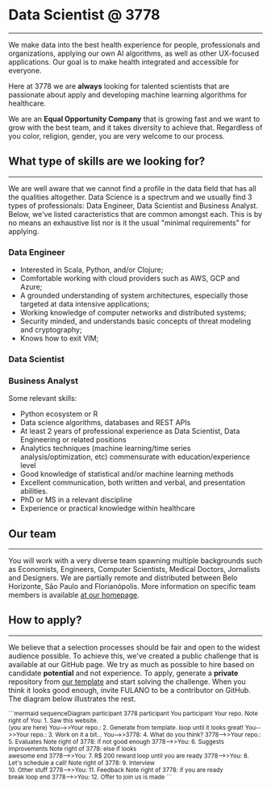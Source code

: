 # <b>Data Scientist @ 3778</b>
---
We make data into the best health experience for people, professionals and organizations, applying our own AI algorithms, as well as other UX-focused applications. Our goal is to make health integrated and accessible for everyone.

Here at 3778 we are **always** looking for talented scientists that are passionate about apply and developing machine learning algorithms for healthcare.

We are an <b>Equal Opportunity Company</b> that is growing fast and we want to grow with the best team, and it takes diversity to achieve that. Regardless of you color, religion, gender, you are very welcome to our process.

## <b>What type of skills are we looking for?</b>
---

We are well aware that we cannot find a profile in the data field that has all the qualities altogether. Data Science is a spectrum and we usually find 3 types of professionals: Data Engineer, Data Scientist and Business Analyst. Below, we've listed caracteristics that are common amongst each. This is by no means an exhaustive list nor is it the usual "minimal requirements" for applying.

### Data Engineer
- Interested in Scala, Python, and/or Clojure;
- Comfortable working with cloud providers such as AWS, GCP and Azure;
- A grounded understanding of system architectures, especially those targeted at data intensive applications;
- Working knowledge of computer networks and distributed systems;
- Security minded, and understands basic concepts of threat modeling and cryptography;
- Knows how to exit VIM; 

### Data Scientist
### Business Analyst

Some relevant skills:
- Python ecosystem or R
- Data science algorithms, databases and REST APIs
- At least 2 years of professional experience as Data Scientist, Data Engineering or related positions
- Analytics techniques (machine learning/time series analysis/optimization, etc) commensurate with education/experience level
- Good knowledge of statistical and/or machine learning methods
- Excellent communication, both written and verbal, and presentation abilities.
- PhD or MS in a relevant discipline
- Experience or practical knowledge within healthcare 


## <b>Our team</b>
---
You will work with a very diverse team spawning multiple backgrounds such as Economists, Engineers, Computer Scientists, Medical Doctors, Jornalists and Designers. We are partially remote and distributed between Belo Horizonte, São Paulo and Florianópolis. More information on specific team members is available [at our homepage](https://research.3778.care/#people).

## <b>How to apply?</b>
---

We believe that a selection processes should be fair and open to the widest audience possible. To achieve this, we've created a public challenge that is available at our GitHub page. We try as much as possible to hire based on candidate **potential** and not experience. To apply, generate a **private** repository from [our template](https://github.com/3778/ml-challenge) and start solving the challenge. When you think it looks good enough, invite FULANO to be a contributor on GitHub. The diagram below illustrates the rest.

<small>
```mermaid
sequenceDiagram
    participant 3778
    participant You
    participant Your repo.
    Note right of You: 1. Saw this website. <br> (you are here)
    You-->>Your repo.: 2. Generate from template.
    loop until it looks great!
        You-->>Your repo.: 3. Work on it a bit...
        You-->>3778: 4. What do you think?
        3778-->>Your repo.: 5. Evaluates
        Note right of 3778: if not good enough
        3778-->>You: 6. Suggests improvements
        Note right of 3778: else if looks <br> awesome
    end
    3778-->>You: 7. R$ 200 reward
    loop until you are ready
        3778-->>You: 8. Let's schedule a call!
        Note right of 3778: 9. Interview <br> 10. Other stuff
        3778-->>You: 11. Feedback
        Note right of 3778: if you are ready <br> break loop
    end
    3778-->>You: 12. Offer to join us is made
```
</small>
